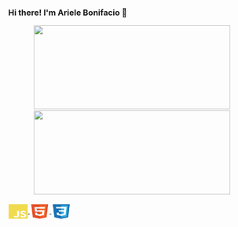 ### Hi there! I'm Ariele Bonifacio 👋

<div align="center">
  <a href="https://github.com/bonieasy">
  <img height="170em" width="400em" src="https://github-readme-stats.vercel.app/api?username=bonieasy&show_icons=true&theme=apprentice&hide_border&include_all_commits=true&count_private=true"/>
  <img height="170em" width="400em" src="https://github-readme-stats.vercel.app/api/top-langs/?username=bonieasy&layout=compact&langs_count=7&theme=apprentice&hide_border"/>
</div>
  
  <div style="display: inline_block"><br>
  <img align="center" alt="Boni-Js" height="30" width="40" src="https://raw.githubusercontent.com/devicons/devicon/master/icons/javascript/javascript-plain.svg">
 
  <img align="center" alt="Boni-HTML" height="30" width="40" src="https://raw.githubusercontent.com/devicons/devicon/master/icons/html5/html5-original.svg">
  <img align="center" alt="Boni-CSS" height="30" width="40" src="https://raw.githubusercontent.com/devicons/devicon/master/icons/css3/css3-original.svg"><br>
  
   

</div>
